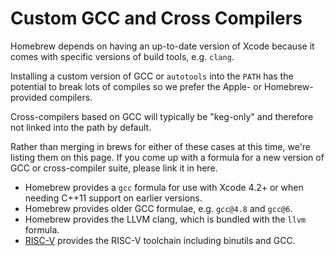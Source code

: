 # Custom GCC and Cross Compilers

Homebrew depends on having an up-to-date version of Xcode because it comes with
specific versions of build tools, e.g. `clang`.

Installing a custom version of GCC or `autotools` into the `PATH` has the
potential to break lots of compiles so we prefer the Apple- or Homebrew-provided
compilers.

Cross-compilers based on GCC will typically be "keg-only" and therefore not
linked into the path by default.

Rather than merging in brews for either of these cases at this time, we're
listing them on this page. If you come up with a formula for a new version of
GCC or cross-compiler suite, please link it in here.

* Homebrew provides a `gcc` formula for use with Xcode 4.2+ or when needing
  C++11 support on earlier versions.
* Homebrew provides older GCC formulae, e.g. `gcc@4.8` and `gcc@6`.
* Homebrew provides the LLVM clang, which is bundled with the `llvm` formula.
* [RISC-V](https://github.com/riscv/homebrew-riscv) provides the RISC-V
  toolchain including binutils and GCC.